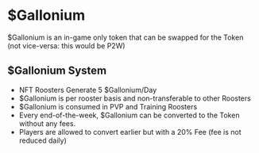 # **$Gallonium**

$Gallonium is an in-game only token that can be swapped for the Token (not vice-versa: this would be P2W)

## **$Gallonium System**

<!--
- The Ratio of $Gallonium to the Token is **1 : 4**
-->

- NFT Roosters Generate 5 $Gallonium/Day
- $Gallonium is per rooster basis and non-transferable to other Roosters
- $Gallonium is consumed in PVP and Training Roosters
- Every end-of-the-week, $Gallonium can be converted to the Token without any fees.
- Players are allowed to convert earlier but with a 20% Fee (fee is not reduced daily)

<!-- Up for Team Discussion
- The Ratio is transparent and is in the Smart Contract.
-->

